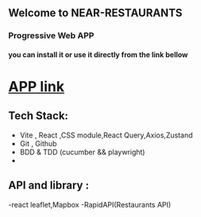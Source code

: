 ## Welcome to NEAR-RESTAURANTS

### Progressive Web APP

#### you can install it or use it directly from the link bellow

# [APP link]()

## Tech Stack:

- Vite , React ,CSS module,React Query,Axios,Zustand
- Git , Github
- BDD & TDD (cucumber && playwright)
-

## API and library :

-react leaflet,Mapbox
-RapidAPI(Restaurants API)
